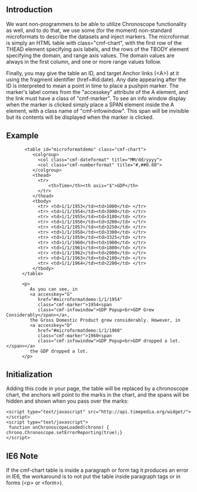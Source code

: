 ## Introduction ##
We want non-programmers to be able to utilize Chronoscope functionality as well, and to do that, we use some (for the moment) non-standard microformats to describe the datasets and inject markers.
The microformat is simply an HTML table with class="cmf-chart", with the first row of the THEAD element specifying axis labels, and the rows of the TBODY element specifying the domain, and range axis values. The domain values are always in the first column, and one or more range values follow.

Finally, you may give the table an ID, and target Anchor links (&lt;A>) at it using the fragment identifier (href=#id:date). Any date appearing after the ID is interpreted to mean a point in time to place a pushpin marker. The marker's label comes from the "accesskey" attribute of the A element, and the link must have a class of "cmf-marker". To see an info window display when the marker is clicked simply place a SPAN element inside the A element, with a class name of "cmf-infowindow". This span will be invisible but its contents will be displayed when the marker is clicked.

## Example ##

```
       <table id="microformatdemo" class="cmf-chart">
          <colgroup>
            <col class="cmf-dateformat" title="MM/dd/yyyy">
            <col class="cmf-numberformat" title="#,##0.00">
          </colgroup>
          <thead>
            <tr>
                <th>Time</th><th axis="$">GDP</th>
            </tr>
          </thead>
          <tbody>
            <tr> <td>1/1/1953</td><td>1000</td> </tr>
            <tr> <td>1/1/1954</td><td>3000</td> </tr>
            <tr> <td>1/1/1955</td><td>3100</td> </tr>
            <tr> <td>1/1/1956</td><td>3200</td> </tr>
            <tr> <td>1/1/1957</td><td>3250</td> </tr>
            <tr> <td>1/1/1958</td><td>3300</td> </tr>
            <tr> <td>1/1/1959</td><td>3325</td> </tr>
            <tr> <td>1/1/1960</td><td>1900</td> </tr>
            <tr> <td>1/1/1961</td><td>1800</td> </tr>
            <tr> <td>1/1/1962</td><td>2000</td> </tr>
            <tr> <td>1/1/1963</td><td>2100</td> </tr>
            <tr> <td>1/1/1964</td><td>2200</td> </tr>
          </tbody>
      </table>
      
      <p>
         As you can see, in
         <a accesskey="G" 
            href="#microformatdemo:1/1/1954"
            class="cmf-marker">1954<span 
            class="cmf-infowindow">GDP Popup<br>GDP Grew Considerably</span></a>,
         the Gross Domestic Product grew considerably. However, in 
         <a accesskey="D" 
            href="#microformatdemo:1/1/1960"
            class="cmf-marker">1960<span
            class="cmf-infowindow">GDP Popup<br>GDP dropped a lot.</span></a>
         the GDP dropped a lot.
      </p>

```

## Initialization ##
Adding this code in your page, the table will be replaced by a chronoscope chart, the anchors will point to the marks in the chart, and the spans will be hidden and shown when you pass over the marks:
```
<script type="text/javascript" src="http://api.timepedia.org/widget/"></script>
<script type="text/javascript">
 function onChronoscopeLoaded(chrono) { chrono.Chronoscope.setErrorReporting(true);}
</script>
```

## IE6 Note ##
If the cmf-chart table is inside a paragraph or form tag it produces an error in IE6, the workaround is to not put the table inside paragraph tags or in forms (&lt;p> or &lt;form>).